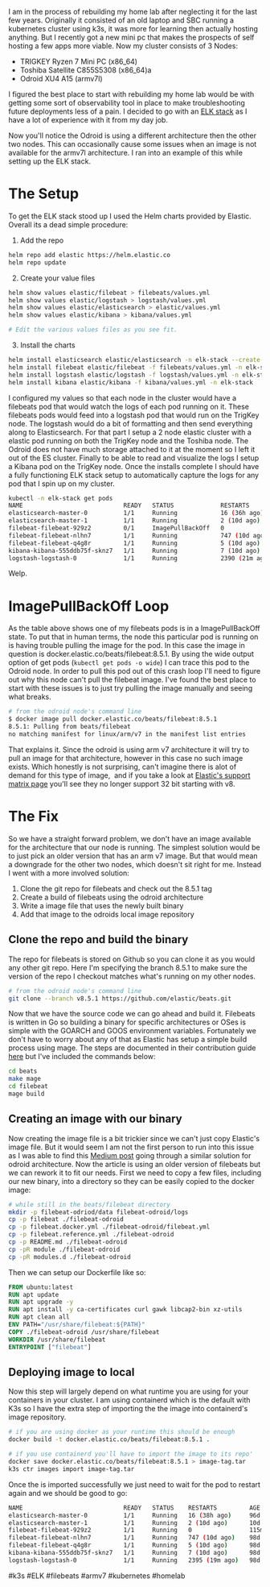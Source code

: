 I am in the process of rebuilding my home lab after neglecting it for the last few years. Originally it consisted of an old laptop and SBC running a kubernetes cluster using k3s, it was more for learning then actually hosting anything. But I recently got a new mini pc that makes the prospects of self hosting a few apps more viable. Now my cluster consists of 3 Nodes:

- TRIGKEY Ryzen 7 Mini PC (x86_64)
- Toshiba Satellite C855S5308 (x86_64)a
- Odroid XU4 A15 (armv7l)

I figured the best place to start with rebuilding my home lab would be with getting some sort of observability tool in place to make troubleshooting future deployments less of a pain. I decided to go with an [ELK stack](https://www.elastic.co/elastic-stack) as I have a lot of experience with it from my day job.

Now you'll notice the Odroid is using a different architecture then the other two nodes. This can occasionally cause some issues when an image is not available for the armv7l architecture. I ran into an example of this while setting up the ELK stack.

# The Setup

To get the ELK stack stood up I used the Helm charts provided by Elastic. Overall its a dead simple procedure:

1.  Add the repo

```bash
helm repo add elastic https://helm.elastic.co
helm repo update
```

2.  Create your value files

```bash
helm show values elastic/filebeat > filebeats/values.yml
helm show values elastic/logstash > logstash/values.yml
helm show values elastic/elasticsearch > elastic/values.yml
helm show values elastic/kibana > kibana/values.yml

# Edit the various values files as you see fit.
```

3.  Install the charts

```bash
helm install elasticsearch elastic/elasticsearch -n elk-stack --create-namespace -f elastic/values.yml
helm install filebeat elastic/filebeat -f filebeats/values.yml -n elk-stack
helm install logstash elastic/logstash -f logstash/values.yml -n elk-stack
helm install kibana elastic/kibana -f kibana/values.yml -n elk-stack
```

I configured my values so that each node in the cluster would have a filebeats pod that would watch the logs of each pod running on it. These filebeats pods would feed into a logstash pod that would run on the TrigKey node. The logstash would do a bit of formatting and then send everything along to Elasticsearch. For that part I setup a 2 node elastic cluster with a elastic pod running on both the TrigKey node and the Toshiba node. The Odroid does not have much storage attached to it at the moment so I left it out of the ES cluster. Finally to be able to read and visualize the logs I setup a Kibana pod on the TrigKey node. Once the installs complete I should have a fully functioning ELK stack setup to automatically capture the logs for any pod that I spin up on my cluster.

```bash
kubectl -n elk-stack get pods
NAME                            READY   STATUS             RESTARTS         AGE
elasticsearch-master-0          1/1     Running            16 (36h ago)     96d
elasticsearch-master-1          1/1     Running            2 (10d ago)      10d
filebeat-filebeat-929z2         0/1     ImagePullBackOff   0                75s
filebeat-filebeat-nlhn7         1/1     Running            747 (10d ago)    98d
filebeat-filebeat-q4g8r         1/1     Running            5 (10d ago)      98d
kibana-kibana-555ddb75f-sknz7   1/1     Running            7 (10d ago)      98d
logstash-logstash-0             1/1     Running            2390 (21m ago)   98d
```

Welp.

# ImagePullBackOff Loop

As the table above shows one of my filebeats pods is in a ImagePullBackOff state. To put that in human terms, the node this particular pod is running on is having trouble pulling the image for the pod. In this case the image in question is docker.elastic.co/beats/filebeat:8.5.1. By using the wide output option of get pods (`kubectl get pods -o wide`) I can trace this pod to the Odroid node. In order to pull this pod out of this crash loop I'll need to figure out why this node can't pull the filebeat image. I've found the best place to start with these issues is to just try pulling the image manually and seeing what breaks.

```bash
# from the odroid node's command line
$ docker image pull docker.elastic.co/beats/filebeat:8.5.1
8.5.1: Pulling from beats/filebeat
no matching manifest for linux/arm/v7 in the manifest list entries
```

That explains it. Since the odroid is using arm v7 architecture it will try to pull an image for that architecture, however in this case no such image exists. Which honestly is not surprising, can't imagine there is alot of demand for this type of image,  and if you take a look at [Elastic's support matrix page](https://www.elastic.co/support/matrix) you'll see they no longer support 32 bit starting with v8.

# The Fix

So we have a straight forward problem, we don't have an image available for the architecture that our node is running. The simplest solution would be to just pick an older version that has an arm v7 image. But that would mean a downgrade for the other two nodes, which doesn't sit right for me. Instead I went with a more involved solution:

1.  Clone the git repo for filebeats and check out the 8.5.1 tag
2.  Create a build of filebeats using the odroid architecture
3.  Write a image file that uses the newly built binary
4.  Add that image to the odroids local image repository

## Clone the repo and build the binary

The repo for filebeats is stored on Github so you can clone it as you would any other git repo. Here I'm specifying the branch 8.5.1 to make sure the version of the repo I checkout matches what's running on my other nodes.

```bash
# from the odroid node's command line
git clone --branch v8.5.1 https://github.com/elastic/beats.git
```

Now that we have the source code we can go ahead and build it. Filebeats is written in Go so building a binary for specific architectures or OSes is simple with the GOARCH and GOOS environment variables. Fortunately we don't have to worry about any of that as Elastic has setup a simple build process using mage. The steps are documented in their contribution guide [here](https://www.elastic.co/docs/extend/beats) but I've included the commands below:

```bash
cd beats
make mage
cd filebeat
mage build
```

## Creating an image with our binary

Now creating the image file is a bit trickier since we can't just copy Elastic's image file. But it would seem I am not the first person to run into this issue as I was able to find this [Medium post](https://edmondcck.medium.com/build-the-filebeat-docker-image-for-odroid-architecture-f9baec423d4b) going through a similar solution for odroid architecture. Now the article is using an older version of filebeats but we can rework it to fit our needs. First we need to copy a few files, including our new binary, into a directory so they can be easily copied to the docker image:

```bash
# while still in the beats/filebeat directory
mkdir -p filebeat-odriod/data filebeat-odroid/logs
cp -p filebeat ./filebeat-odroid
cp -p filebeat.docker.yml ./filebeat-odroid/filebeat.yml
cp -p filebeat.reference.yml ./filebeat-odroid
cp -p README.md ./filebeat-odroid
cp -pR module ./filebeat-odroid
cp -pR modules.d ./filebeat-odroid
```

Then we can setup our Dockerfile like so:

```Dockerfile
FROM ubuntu:latest
RUN apt update
RUN apt upgrade -y
RUN apt install -y ca-certificates curl gawk libcap2-bin xz-utils
RUN apt clean all
ENV PATH="/usr/share/filebeat:${PATH}"
COPY ./filebeat-odroid /usr/share/filebeat
WORKDIR /usr/share/filebeat
ENTRYPOINT ["filebeat"]
```

## Deploying image to local

Now this step will largely depend on what runtime you are using for your containers in your cluster. I am using containerd which is the default with K3s so I have the extra step of importing the the image into containerd's image repository.

```bash
# if you are using docker as your runtime this should be enough
docker build -t docker.elastic.co/beats/filebeat:8.5.1 .

# if you use containerd you'll have to import the image to its repo'
docker save docker.elastic.co/beats/filebeat:8.5.1 > image-tag.tar 
k3s ctr images import image-tag.tar
```

Once the is imported successfully we just need to wait for the pod to restart again and we should be good to go:

```bash
NAME                            READY   STATUS    RESTARTS         AGE
elasticsearch-master-0          1/1     Running   16 (38h ago)     96d
elasticsearch-master-1          1/1     Running   2 (10d ago)      10d
filebeat-filebeat-929z2         1/1     Running   0                115m
filebeat-filebeat-nlhn7         1/1     Running   747 (10d ago)    98d
filebeat-filebeat-q4g8r         1/1     Running   5 (10d ago)      98d
kibana-kibana-555ddb75f-sknz7   1/1     Running   7 (10d ago)      98d
logstash-logstash-0             1/1     Running   2395 (19m ago)   98d
```


#k3s #ELK #filebeats #armv7 #kubernetes #homelab
